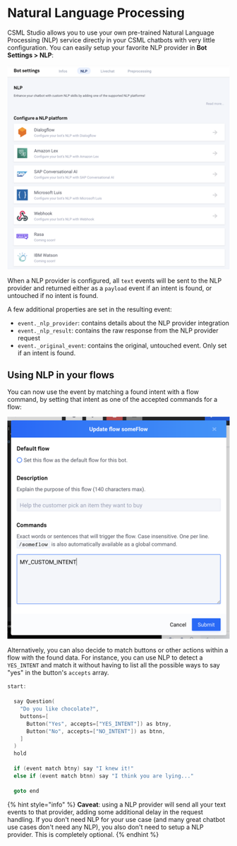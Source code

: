 # Natural Language Processing

CSML Studio allows you to use your own pre-trained Natural Language Processing \(NLP\) service directly in your CSML chatbots with very little configuration. You can easily setup your favorite NLP provider in **Bot Settings &gt; NLP**:

![](../../.gitbook/assets/image%20%2828%29.png)

When a NLP provider is configured, all `text` events will be sent to the NLP provider and returned either as a `payload` event if an intent is found, or untouched if no intent is found.

A few additional properties are set in the resulting event:

* `event._nlp_provider`: contains details about the NLP provider integration
* `event._nlp_result`: contains the raw response from the NLP provider request
* `event._original_event`: contains the original, untouched event. Only set if an intent is found.

## Using NLP in your flows

You can now use the event by matching a found intent with a flow command, by setting that intent as one of the accepted commands for a flow:

![](../../.gitbook/assets/image%20%2827%29.png)

Alternatively, you can also decide to match buttons or other actions within a flow with the found data. For instance, you can use NLP to detect a `YES_INTENT`  and match it without having to list all the possible ways to say "yes" in the button's `accepts` array.

```cpp
start:

  say Question(
    "Do you like chocolate?",
    buttons=[
      Button("Yes", accepts=["YES_INTENT"]) as btny,
      Button("No", accepts=["NO_INTENT"]) as btnn,
    ]
  )
  hold
  
  if (event match btny) say "I knew it!"
  else if (event match btnn) say "I think you are lying..."
  
  goto end
```

{% hint style="info" %}
**Caveat**: using a NLP provider will send all your text events to that provider, adding some additional delay in the request handling. If you don't need NLP for your use case \(and many great chatbot use cases don't need any NLP\), you also don't need to setup a NLP provider. This is completely optional.
{% endhint %}

